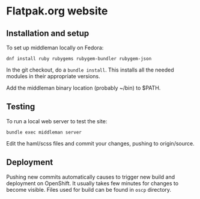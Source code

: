 # Flatpak.org website

## Installation and setup

To set up middleman locally on Fedora:

    dnf install ruby rubygems rubygem-bundler rubygem-json

In the git checkout, do a `bundle install`. This installs all
the needed modules in their appropriate versions.

Add the middleman binary location (probably ~/bin) to $PATH.

## Testing

To run a local web server to test the site:

    bundle exec middleman server

Edit the haml/scss files and commit your changes, pushing to
origin/source.

## Deployment

Pushing new commits automatically causes to trigger new build
and deployment on OpenShift. It usually takes few minutes for
changes to become visible. Files used for build can be found
in `oscp` directory.
